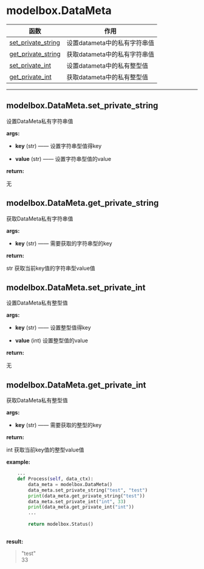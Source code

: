# modelbox.DataMeta

|函数|作用|
|-|-|
|[set_private_string](#modelboxdatametasetprivatestring)|设置datameta中的私有字符串值|
|[get_private_string](#modelboxdatametagetprivatestring)|获取datameta中的私有字符串值|
|[set_private_int](#modelboxdatametasetprivateint)|设置datameta中的私有整型值|
|[get_private_int](#modelboxdatametagetprivateint)|获取datameta中的私有整型值|
---

## modelbox.DataMeta.set_private_string

设置DataMeta私有字符串值

**args:**  

* **key** (str)  ——  设置字符串型值得key

* **value** (str) ——  设置字符串型值的value

**return:**  

无

## modelbox.DataMeta.get_private_string

获取DataMeta私有字符串值

**args:**  

* **key** (str)  ——  需要获取的字符串型的key

**return:**  

str  获取当前key值的字符串型value值

## modelbox.DataMeta.set_private_int

设置DataMeta私有整型值

**args:**  

* **key** (str)  ——  设置整型值得key

* **value** (int)  设置整型值的value

**return:**  

无

## modelbox.DataMeta.get_private_int

获取DataMeta私有整型值

**args:**  

* **key** (str)  ——  需要获取的整型的key

**return:**  

int  获取当前key值的整型value值

**example:**  

```python
    ...
    def Process(self, data_ctx):
        data_meta = modelbox.DataMeta()
        data_meta.set_private_string("test", "test")
        print(data_meta.get_private_string("test"))
        data_meta.set_private_int("int", 33)
        print(data_meta.get_private_int("int"))
        ...
        
        return modelbox.Status()
        
```

**result:**

> "test"  
> 33
